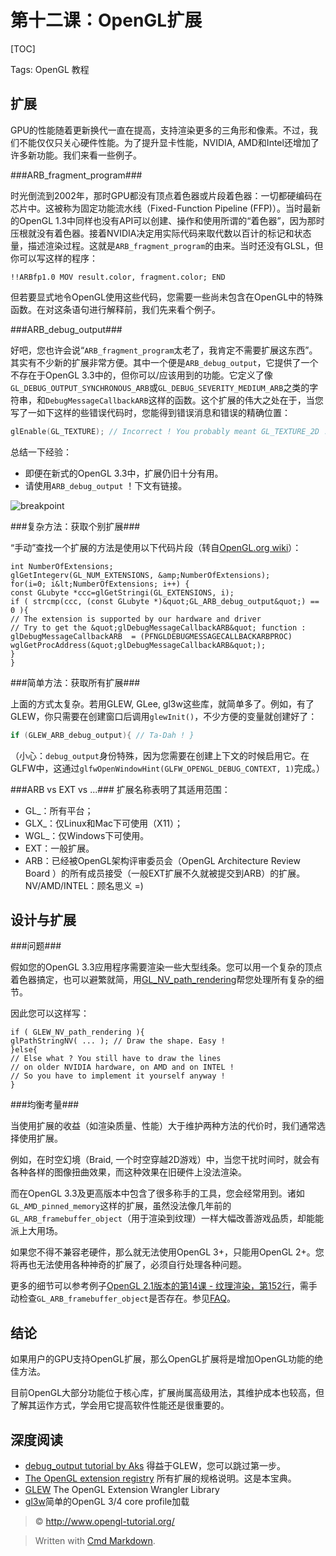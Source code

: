 第十二课：OpenGL扩展
===
[TOC]

Tags: OpenGL 教程

扩展
---
GPU的性能随着更新换代一直在提高，支持渲染更多的三角形和像素。不过，我们不能仅仅只关心硬件性能。为了提升显卡性能，NVIDIA, AMD和Intel还增加了许多新功能。我们来看一些例子。

###ARB_fragment_program###

时光倒流到2002年，那时GPU都没有顶点着色器或片段着色器：一切都硬编码在芯片中。这被称为固定功能流水线（Fixed-Function Pipeline (FFP)）。当时最新的OpenGL 1.3中同样也没有API可以创建、操作和使用所谓的“着色器”，因为那时压根就没有着色器。接着NVIDIA决定用实际代码来取代数以百计的标记和状态量，描述渲染过程。这就是`ARB_fragment_program`的由来。当时还没有GLSL，但你可以写这样的程序：

```
!!ARBfp1.0 MOV result.color, fragment.color; END
```
但若要显式地令OpenGL使用这些代码，您需要一些尚未包含在OpenGL中的特殊函数。在对这条语句进行解释前，我们先来看个例子。

###ARB_debug_output###

好吧，您也许会说“`ARB_fragment_program`太老了，我肯定不需要扩展这东西”。其实有不少新的扩展非常方便。其中一个便是`ARB_debug_output`，它提供了一个不存在于OpenGL 3.3中的，但你可以/应该用到的功能。它定义了像`GL_DEBUG_OUTPUT_SYNCHRONOUS_ARB`或`GL_DEBUG_SEVERITY_MEDIUM_ARB`之类的字符串，和`DebugMessageCallbackARB`这样的函数。这个扩展的伟大之处在于，当您写了一如下这样的些错误代码时，您能得到错误消息和错误的精确位置：

```cpp
glEnable(GL_TEXTURE); // Incorrect ! You probably meant GL_TEXTURE_2D !
```
总结一下经验：

- 即便在新式的OpenGL 3.3中，扩展仍旧十分有用。
- 请使用`ARB_debug_output` ！下文有链接。

![breakpoint](http://www.opengl-tutorial.org/assets/images/tuto-12-ogl-ext/breakpoint.png)

###复杂方法：获取个别扩展###

“手动”查找一个扩展的方法是使用以下代码片段（转自[OpenGL.org wiki](http://www.opengl.org/wiki/GlGetString)）：

```
int NumberOfExtensions;
glGetIntegerv(GL_NUM_EXTENSIONS, &amp;NumberOfExtensions);
for(i=0; i&lt;NumberOfExtensions; i++) {
const GLubyte *ccc=glGetStringi(GL_EXTENSIONS, i);
if ( strcmp(ccc, (const GLubyte *)&quot;GL_ARB_debug_output&quot;) == 0 ){
// The extension is supported by our hardware and driver
// Try to get the &quot;glDebugMessageCallbackARB&quot; function :
glDebugMessageCallbackARB  = (PFNGLDEBUGMESSAGECALLBACKARBPROC) wglGetProcAddress(&quot;glDebugMessageCallbackARB&quot;);
}
}
```
###简单方法：获取所有扩展###

上面的方式太复杂。若用GLEW, GLee, gl3w这些库，就简单多了。例如，有了GLEW，你只需要在创建窗口后调用`glewInit()`，不少方便的变量就创建好了：  
```cpp
if (GLEW_ARB_debug_output){ // Ta-Dah ! }
```
（小心：`debug_output`身份特殊，因为您需要在创建上下文的时候启用它。在GLFW中，这通过`glfwOpenWindowHint(GLFW_OPENGL_DEBUG_CONTEXT, 1)`完成。）

###ARB vs EXT vs ...###
扩展名称表明了其适用范围：

+ GL_：所有平台；
+ GLX_：仅Linux和Mac下可使用（X11）；
+ WGL_：仅Windows下可使用。
+ EXT：一般扩展。
+ ARB：已经被OpenGL架构评审委员会（OpenGL Architecture Review Board ）的所有成员接受（一般EXT扩展不久就被提交到ARB）的扩展。
NV/AMD/INTEL：顾名思义 =)

设计与扩展
---
###问题###

假如您的OpenGL 3.3应用程序需要渲染一些大型线条。您可以用一个复杂的顶点着色器搞定，也可以避繁就简，用[GL_NV_path_rendering](http://www.opengl.org/registry/specs/NV/path_rendering.txt)帮您处理所有复杂的细节。

因此您可以这样写：

```
if ( GLEW_NV_path_rendering ){
glPathStringNV( ... ); // Draw the shape. Easy !
}else{
// Else what ? You still have to draw the lines
// on older NVIDIA hardware, on AMD and on INTEL !
// So you have to implement it yourself anyway !
}
```
###均衡考量###

当使用扩展的收益（如渲染质量、性能）大于维护两种方法的代价时，我们通常选择使用扩展。

例如，在时空幻境（Braid, 一个时空穿越2D游戏）中，当您干扰时间时，就会有各种各样的图像扭曲效果，而这种效果在旧硬件上没法渲染。

而在OpenGL 3.3及更高版本中包含了很多称手的工具，您会经常用到。诸如`GL_AMD_pinned_memory`这样的扩展，虽然没法像几年前的`GL_ARB_framebuffer_object`（用于渲染到纹理）一样大幅改善游戏品质，却能能派上大用场。

如果您不得不兼容老硬件，那么就无法使用OpenGL 3+，只能用OpenGL 2+。您将再也无法使用各种神奇的扩展了，必须自行处理各种问题。

更多的细节可以参考例子[OpenGL 2.1版本的第14课 - 纹理渲染，第152行](http://code.google.com/p/opengl-tutorial-org/source/browse/tutorial14_render_to_texture/tutorial14.cpp?name=2.1%20branch#152)，需手动检查`GL_ARB_framebuffer_object`是否存在。参见[FAQ](http://www.opengl-tutorial.org/miscellaneous/faq/)。

结论
---
如果用户的GPU支持OpenGL扩展，那么OpenGL扩展将是增加OpenGL功能的绝佳方法。 

目前OpenGL大部分功能位于核心库，扩展尚属高级用法，其维护成本也较高，但了解其运作方式，学会用它提高软件性能还是很重要的。

深度阅读
---

- [debug_output tutorial by Aks](http://sites.google.com/site/opengltutorialsbyaks/introduction-to-opengl-4-1---tutorial-05) 得益于GLEW，您可以跳过第一步。
- [The OpenGL extension registry](http://www.opengl.org/registry/) 所有扩展的规格说明。这是本宝典。
- [GLEW](http://glew.sourceforge.net/) The OpenGL Extension Wrangler Library
- [gl3w](https://github.com/skaslev/gl3w)简单的OpenGL 3/4 core profile加载 


> &copy; http://www.opengl-tutorial.org/

> Written with [Cmd Markdown](https://www.zybuluo.com/mdeditor).